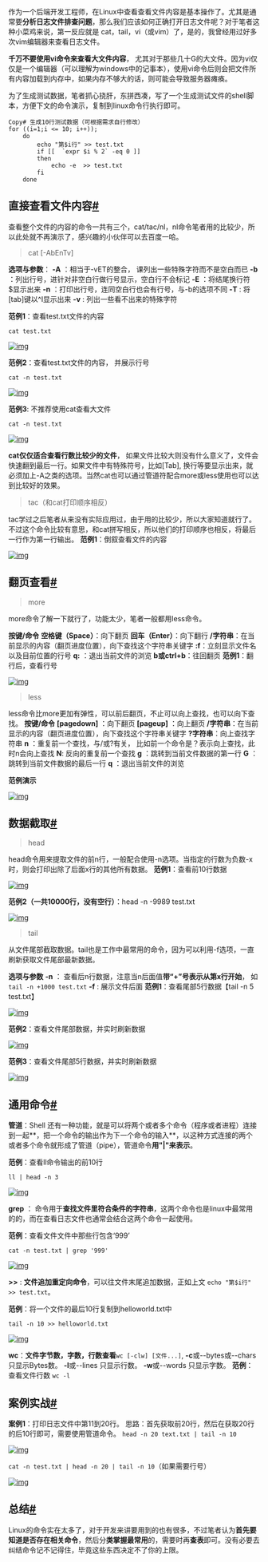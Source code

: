 作为一个后端开发工程师，在Linux中查看查看文件内容是基本操作了。尤其是通常要**分析日志文件排查问题**，那么我们应该如何正确打开日志文件呢？对于笔者这种小菜鸡来说，第一反应就是 cat，tail，vi（或vim）了，是的，我曾经用过好多次vim编辑器来查看日志文件。

**千万不要使用vi命令来查看大文件内容**， 尤其对于那些几十G的大文件。因为vi仅仅是一个编辑器（可以理解为windows中的记事本），使用vi命令后则会把文件所有内容加载到内存中，如果内存不够大的话，则可能会导致服务器瘫痪。

为了生成测试数据，笔者抓心挠肝，东拼西凑，写了一个生成测试文件的shell脚本，方便下文的命令演示，复制到linux命令行执行即可。

```shell
Copy# 生成10行测试数据（可根据需求自行修改）
for ((i=1;i <= 10; i++));
    do 
        echo "第$i行" >> test.txt
        if [[  `expr $i % 2` -eq 0 ]]
        then
            echo -e  >> test.txt
        fi
    done
```

## 直接查看文件内容[#](https://www.cnblogs.com/liqiangchn/p/12343833.html#2139240881)

查看整个文件的内容的命令一共有三个，cat/tac/nl，nl命令笔者用的比较少，所以此处就不再演示了，感兴趣的小伙伴可以去百度一哈。

> cat [-AbEnTv]

**选项与参数**：
**-A** ：相当于-vET的整合， 课列出一些特殊字符而不是空白而已
**-b** ：列出行号，进针对非空白行做行号显示，空白行不会标记
**-E** ：将结尾换行符$显示出来
**-n** ：打印出行号，连同空白行也会有行号，与-b的选项不同
**-T** : 将[tab]键以^I显示出来
**-v** : 列出一些看不出来的特殊字符

**范例1**：查看test.txt文件的内容

```
cat test.txt
```

[![img](http://source.mycookies.cn/202002212119_188.png?ERROR)](http://source.mycookies.cn/202002212119_188.png?ERROR)

**范例2**：查看test.txt文件的内容， 并展示行号

```
cat -n test.txt
```

[![img](http://source.mycookies.cn/202002212203_865.png?ERROR)](http://source.mycookies.cn/202002212203_865.png?ERROR)

**范例3**: 不推荐使用cat查看大文件

```
cat -n test.txt
```

[![img](http://source.mycookies.cn/202002212119_209.gif?ERROR)](http://source.mycookies.cn/202002212119_209.gif?ERROR)

**cat仅仅适合查看行数比较少的文件**， 如果文件比较大则没有什么意义了，文件会快速翻到最后一行。如果文件中有特殊符号，比如[Tab], 换行等要显示出来，就必须加上-A之类的选项。当然cat也可以通过管道符配合more或less使用也可以达到比较好的效果。

> tac（和cat打印顺序相反）

tac学过之后笔者从来没有实际应用过，由于用的比较少，所以大家知道就行了。不过这个命令比较有意思，和cat拼写相反，所以他们的打印顺序也相反，将最后一行作为第一行输出。
**范例1**：倒叙查看文件的内容

[![img](http://source.mycookies.cn/202002212125_329.gif?ERROR)](http://source.mycookies.cn/202002212125_329.gif?ERROR)

## 翻页查看[#](https://www.cnblogs.com/liqiangchn/p/12343833.html#189754086)

> more

more命令了解一下就行了，功能太少，笔者一般都用less命令。

**按键/命令**
**空格键（Space）**：向下翻页
**回车（Enter）**：向下翻行
**/字符串**：在当前显示的内容（翻页进度位置），向下查找这个字符串关键字
**:f**：立刻显示文件名以及目前位置的行号
**q:** ：退出当前文件的浏览
**b或ctrl+b**：往回翻页
**范例1**：翻行后，查看行号

[![img](http://source.mycookies.cn/202002212126_572.gif?ERROR)](http://source.mycookies.cn/202002212126_572.gif?ERROR)

> less

less命令比more更加有弹性，可以前后翻页，不止可以向上查找，也可以向下查找。
**按键/命令**
**[pagedown]** ：向下翻页
**[pageup]** ：向上翻页
**/字符串**：在当前显示的内容（翻页进度位置），向下查找这个字符串关键字
**?字符串**：向上查找字符串
**n** ：重复前一个查找，与/或?有关， 比如前一个命令是？表示向上查找，此时n会向上查找
**N**: 反向的重复前一个查找
**g** ：跳转到当前文件数据的第一行
**G** ：跳转到当前文件数据的最后一行
**q** ：退出当前文件的浏览

**范例演示**

[![img](http://source.mycookies.cn/202002212126_323.gif?ERROR)](http://source.mycookies.cn/202002212126_323.gif?ERROR)

## 数据截取[#](https://www.cnblogs.com/liqiangchn/p/12343833.html#1361124996)

> head

head命令用来提取文件的前n行，一般配合使用-n选项。当指定的行数为负数-x时，则会打印出除了后面x行的其他所有数据。
**范例1**：查看前10行数据

[![img](http://source.mycookies.cn/202002212132_459.png?ERROR)](http://source.mycookies.cn/202002212132_459.png?ERROR)


**范例2（一共10000行，没有空行）**：head -n -9989 test.txt



[![img](http://source.mycookies.cn/202002212130_584.png?ERROR)](http://source.mycookies.cn/202002212130_584.png?ERROR)



> tail

从文件尾部截取数据。tail也是工作中最常用的命令，因为可以利用-f选项，一直刷新获取文件尾部最新数据。

**选项与参数**
**-n** ： 查看后n行数据，注意当n后面值**带“+”号表示从第x行开始**， 如 `tail -n +1000 test.txt`
**-f** : 展示文件后面
**范例1**：查看尾部5行数据【tail -n 5 test.txt】

[![img](http://source.mycookies.cn/202002212129_251.png?ERROR)](http://source.mycookies.cn/202002212129_251.png?ERROR)

**范例2**：查看文件尾部数据，并实时刷新数据

[![img](http://source.mycookies.cn/202002212131_445.gif?ERROR)](http://source.mycookies.cn/202002212131_445.gif?ERROR)

**范例3**：查看文件尾部5行数据，并实时刷新数据

[![img](http://source.mycookies.cn/202002212130_863.gif?ERROR)](http://source.mycookies.cn/202002212130_863.gif?ERROR)

## 通用命令[#](https://www.cnblogs.com/liqiangchn/p/12343833.html#1098851186)

**管道**：Shell 还有一种功能，就是可以将两个或者多个命令（程序或者进程）连接到一起**，把一个命令的输出作为下一个命令的输入**，以这种方式连接的两个或者多个命令就形成了管道（pipe），管道命令**用"|"来表示**。

**范例**：查看ll命令输出的前10行

```
ll | head -n 3
```

[![img](http://source.mycookies.cn/202002212201_844.png?ERROR)](http://source.mycookies.cn/202002212201_844.png?ERROR)

**grep** ： 命令用于**查找文件里符合条件的字符串**，这两个命令也是linux中最常用的的，而在查看日志文件也通常会结合这两个命令一起使用。

**范例**：查看文件文件中那些行包含‘999’

```
cat -n test.txt | grep '999'
```

[![img](http://source.mycookies.cn/202002212147_381.png?ERROR)](http://source.mycookies.cn/202002212147_381.png?ERROR)

**>>** : **文件追加重定向命令**，可以往文件末尾追加数据，正如上文 `echo "第$i行" >> test.txt`。

**范例**：将一个文件的最后10行复制到helloworld.txt中

```
tail -n 10 >> helloworld.txt
```

[![img](http://source.mycookies.cn/202002212155_9.png?ERROR)](http://source.mycookies.cn/202002212155_9.png?ERROR)

**wc**：**文件字节数，字数，行数查看**`wc [-clw] [文件...]`,
**-c**或--bytes或--chars 只显示Bytes数。
**-l**或--lines 只显示行数。
**-w**或--words 只显示字数。
**范例**：查看文件行数
`wc -l`

## 案例实战[#](https://www.cnblogs.com/liqiangchn/p/12343833.html#2793958320)

**案例1**：打印日志文件中第11到20行。
思路：首先获取前20行，然后在获取20行的后10行即可，需要使用管道命令。
`head -n 20 text.txt | tail -n 10`

[![img](http://source.mycookies.cn/202002212133_273.png?ERROR)](http://source.mycookies.cn/202002212133_273.png?ERROR)


`cat -n test.txt | head -n 20 | tail -n 10`（如果需要行号）



[![img](http://source.mycookies.cn/202002212134_402.png?ERROR)](http://source.mycookies.cn/202002212134_402.png?ERROR)

## 总结[#](https://www.cnblogs.com/liqiangchn/p/12343833.html#3181258861)

Linux的命令实在太多了，对于开发来讲要用到的也有很多，不过笔者认为**首先要知道是否存在相关命令**，然后分**类掌握最常用**的，需要时再**查表**即可。没有必要去纠结命令记不记得住，毕竟这些东西决定不了你的上限。